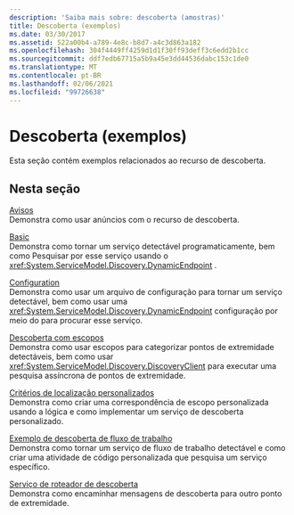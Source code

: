```yaml
---
description: 'Saiba mais sobre: descoberta (amostras)'
title: Descoberta (exemplos)
ms.date: 03/30/2017
ms.assetid: 522a00b4-a789-4e8c-b8d7-a4c3d863a182
ms.openlocfilehash: 304f4449ff4259d1d1f30ff93deff3c6edd2b1cc
ms.sourcegitcommit: ddf7edb67715a5b9a45e3dd44536dabc153c1de0
ms.translationtype: MT
ms.contentlocale: pt-BR
ms.lasthandoff: 02/06/2021
ms.locfileid: "99726638"
---
```

# <a name="discovery-samples"></a>Descoberta (exemplos)

Esta seção contém exemplos relacionados ao recurso de descoberta.  
  
## <a name="in-this-section"></a>Nesta seção  

 [Avisos](announcements-sample.md)  
 Demonstra como usar anúncios com o recurso de descoberta.  
  
 [Basic](basic-sample.md)  
 Demonstra como tornar um serviço detectável programaticamente, bem como Pesquisar por esse serviço usando o <xref:System.ServiceModel.Discovery.DynamicEndpoint> .  
  
 [Configuration](configuration-sample.md)  
 Demonstra como usar um arquivo de configuração para tornar um serviço detectável, bem como usar uma <xref:System.ServiceModel.Discovery.DynamicEndpoint> configuração por meio do para procurar esse serviço.  
  
 [Descoberta com escopos](discovery-with-scopes-sample.md)  
 Demonstra como usar escopos para categorizar pontos de extremidade detectáveis, bem como usar <xref:System.ServiceModel.Discovery.DiscoveryClient> para executar uma pesquisa assíncrona de pontos de extremidade.  
  
 [Critérios de localização personalizados](custom-find-criteria.md)  
 Demonstra como criar uma correspondência de escopo personalizada usando a lógica e como implementar um serviço de descoberta personalizado.  
  
 [Exemplo de descoberta de fluxo de trabalho](workflow-discovery-sample.md)  
 Demonstra como tornar um serviço de fluxo de trabalho detectável e como criar uma atividade de código personalizada que pesquisa um serviço específico.  
  
 [Serviço de roteador de descoberta](discovery-router-service.md)  
 Demonstra como encaminhar mensagens de descoberta para outro ponto de extremidade.
